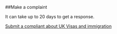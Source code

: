 ##Make a complaint 

It can take up to 20 days to get a response.

[Submit a compliant about UK Visas and immigration](/application-ref-numbers)
